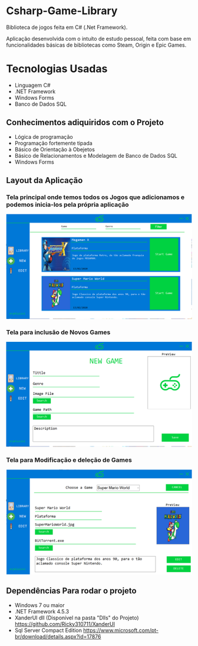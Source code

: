 # Csharp-Game-Library



Biblioteca de jogos feita em C# (.Net Framework).


<p>Aplicação desenvolvida com o intuíto de estudo pessoal, feita com base em funcionalidades básicas de bibliotecas como Steam, Origin e Epic Games.</p>


<h1>Tecnologias Usadas</h1>

- Linguagem C#
- .NET Framework
- Windows Forms
- Banco de Dados SQL


<h2>Conhecimentos adiquiridos com o Projeto</h2>

- Lógica de programação
- Programação fortemente tipada
- Básico de Orientação à Obejetos
- Básico de Relacionamentos e Modelagem de Banco de Dados SQL
- Windows Forms

<h2>Layout da Aplicação</h2>


<h3>Tela principal onde temos todos os Jogos que adicionamos e podemos inicia-los pela própria aplicação</h3>
<img src="images/Library.png" width="900">



<h3>Tela para inclusão de Novos Games</h3>
<img src="images/NewGame.png" width="900">



<h3>Tela para Modificação e deleção de Games</h3>
<img src="images/Edit.png" width="900">



<h2>Dependências Para rodar o projeto</h2>

- Windows 7 ou maior
- .NET Framework 4.5.3
- XanderUI dll (Disponível na pasta "Dlls" do Projeto) <https://github.com/Ricky310711/XanderUI>
- Sql Server Compact Edition <https://www.microsoft.com/pt-br/download/details.aspx?id=17876>




